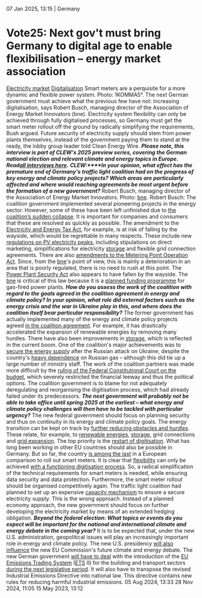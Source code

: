 07 Jan 2025, 13:15
| 
Germany
# Vote25: Next gov't must bring Germany to digital age to enable flexibilisation – energy market association
[Electricity market](https://www.cleanenergywire.org/topics/Electricity+market) [Digitalisation](https://www.cleanenergywire.org/topics/Digitalisation)
Smart meters are a perquisite for a more dynamic and flexible power system. Photo: 1KOMMA5°.
The next German government must achieve what the previous few have not: increasing digitalisation, says Robert Busch, managing director of the Association of Energy Market Innovators (bne). Electricity system flexibility can only be achieved through fully digitalised processes, so Germany must get the smart meter rollout off the ground by radically simplifying the requirements, Bush argued. Future security of electricity supply should stem from power plants themselves, instead of the government paying them to stand at the ready, the lobby group leader told Clean Energy Wire.
_***Please note, this interview is part of CLEW's 2025 preview series, covering the German national election and relevant climate and energy topics in Europe. Read[all interviews here](https://www.cleanenergywire.org/dossiers/germanys-snap-elections-reaching-2030-climate-and-energy-targets-will-depend-next-government).***_
_**CLEW:****In your opinion, what effect has the premature end of Germany's traffic light coalition had on the progress of key energy and climate policy projects? Which areas are particularly affected and where would reaching agreements be most urgent before the formation of a new government?**_
Robert Busch, managing director of the Association of Energy Market Innovators. Photo: [bne](https://www.cleanenergywire.org/experts/bne-association-energy-market-innovators).
Robert Busch: The coalition government implemented several pioneering projects in the energy sector. However, some of these have been left unfinished due to [the coalition’s sudden collapse](https://www.cleanenergywire.org/factsheets/qa-what-does-german-coalition-government-breakup-mean-climate-and-energy). It is important for companies and consumers that these are resolved as quickly as possible.
The amendment to the [Electricity and Energy Tax Act](https://www.bne-online.de/wp-content/uploads/2024-04-26_Stellungnahme-zum-Entwurf-eines-Gesetzes-zur-Modernisierung-im-Strom-und-Energiesteuerrecht.pdf), for example, is at risk of falling by the wayside, which would be regrettable in many respects. These include new [regulations on PV electricity peaks](https://www.cleanenergywire.org/news/germany-adds-record-175-gw-solar-pv-2024-small-scale-units-problematic), including stipulations on direct marketing, simplifications for electricity [storage](https://www.cleanenergywire.org/glossary/letter_s#storage) and flexible grid connection agreements. There are also [amendments to the Metering Point Operation Act](https://www.cleanenergywire.org/news/germanys-smart-meter-rollout-could-slow-government-reduces-ambitions-media). Since, from the [bne](https://www.cleanenergywire.org/experts/bne-association-energy-market-innovators)'s point of view, this is mainly a deterioration in an area that is poorly regulated, there is no need to rush at this point.
The [Power Plant Security Act](https://www.cleanenergywire.org/news/germany-delays-gas-plant-decision-2030-state-coal-phase-out-uncertain) also appears to have fallen by the wayside. The [bne](https://www.cleanenergywire.org/experts/bne-association-energy-market-innovators) is critical of this law because it is a [planned funding programme](https://www.cleanenergywire.org/news/germany-prepares-electricity-market-reform-based-greater-flexibility-hydrogen-capacity-market) for gas-fired power plants.
**_How do you assess the work of the coalition with regard to the goals agreed in the coalition agreement in energy and climate policy? In your opinion, what role did external factors such as the energy crisis and the war in Ukraine play in this, and where does the coalition itself bear particular responsibility?_**
The former government has actually implemented many of the energy and climate policy projects agreed [in the coalition agreement](https://www.cleanenergywire.org/factsheets/what-does-coalition-treaty-mean-renewables-coal-and-power-market-germany). For example, it has drastically accelerated the expansion of renewable energies by removing many hurdles. There have also been improvements in [storage](https://www.cleanenergywire.org/glossary/letter_s#storage), which is reflected in the current boom. One of the coalition's major achievements was to [secure the energy supply](https://www.cleanenergywire.org/dossiers/putins-war-against-ukraine-and-its-implications-german-and-eu-energy-transition) after the Russian attack on Ukraine, despite the country's [heavy dependence](https://www.cleanenergywire.org/factsheets/germanys-dependence-imported-fossil-fuels) on Russian gas – although this did tie up a large number of ministry staff.
The work of the coalition partners was made more difficult by the [ruling of the Federal Constitutional Court on the budget](https://www.cleanenergywire.org/factsheets/qa-what-german-top-courts-debt-brake-ruling-means-climate-policy), which severely restricted the financial leeway and thus the political options. The coalition government is to blame for not adequately deregulating and reorganising the digitisation process, which had already failed under its predecessors.
_**The next government will probably not be able to take office until spring 2025 at the earliest – what energy and climate policy challenges will then have to be tackled with particular urgency?**_
The new federal government should focus on planning security and thus on continuity in its energy and climate policy goals.
The energy transition can be kept on track by [further reducing obstacles and hurdles](https://www.cleanenergywire.org/news/germany-agrees-comprehensive-bureaucracy-cuts-energy-transition-ngos-fear-lower-standards). These relate, for example, to [renewable energies](https://www.cleanenergywire.org/news/german-parliament-approves-removal-red-tape-fast-track-renewables-and-hydrogen-rollout), [storage](https://www.cleanenergywire.org/glossary/letter_s#storage), grid connections and [grid expansion](https://www.cleanenergywire.org/news/germany-should-halve-approval-times-grid-expansion-econ-minister).
The top priority is the [restart of digitisation](https://www.cleanenergywire.org/news/faster-digitalisation-can-get-germany-closer-2030-climate-targets-it-industry). What has long been working in other EU countries should also be possible in Germany. But so far, the country [is among the last](https://www.cleanenergywire.org/news/germanys-smart-meter-rollout-could-slow-government-reduces-ambitions-media) in a European comparison to roll out smart meters. It is clear that [flexibility](https://www.cleanenergywire.org/news/germany-must-increase-flexibility-efficiency-100-renewables-power-system-researchers) can only be achieved [with a functioning digitisation process](https://www.cleanenergywire.org/news/digitalisation-entire-energy-system-key-successful-decarbonisation-report). So, a radical simplification of the technical requirements for smart meters is needed, while ensuring data security and data protection. Furthermore, the smart meter rollout should be organised competitively again.
The traffic light coalition had planned to set up an expensive [capacity mechanism](https://www.cleanenergywire.org/news/germany-hold-tenders-new-gas-power-plants-soon-promises-capacity-mechanism) to ensure a secure electricity supply. This is the wrong approach. Instead of a planned economy approach, the new government should focus on further developing the electricity market by means of an extended hedging obligation.
_**Beyond the federal election: What topics or events do you expect will be important for the national and international climate and energy debate in the coming year?**_
It is to be expected that, under the new U.S. administration, geopolitical issues will play an increasingly important role in energy and climate policy. The new U.S. presidency [will also influence](https://www.cleanenergywire.org/news/climate-catastrophe-eu-braces-possibility-second-trump-term) the new EU Commission's future climate and energy debate.
The new German government [will have to deal](https://www.cleanenergywire.org/news/germany-must-anticipate-fuel-price-jump-2027-eu-emissions-trading-think-tank) with the introduction of the [EU Emissions Trading System](https://www.cleanenergywire.org/factsheets/understanding-european-unions-emissions-trading-system) ([ETS](https://www.cleanenergywire.org/glossary/letter_e#ets) II) for the building and transport sectors [during the next legislative period](https://www.cleanenergywire.org/news/researchers-call-quicker-co2-price-increase-compensation-anticipate-new-eu-emissions-trading-scheme). It will also have to transpose the revised Industrial Emissions Directive into national law. This directive contains new rules for reducing harmful industrial emissions.
05 Aug 2024, 13:33
28 Nov 2024, 11:05
15 May 2023, 13:12